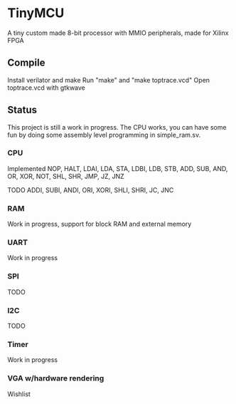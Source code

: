 # TinyMCU
A tiny custom made 8-bit processor with MMIO peripherals, made for Xilinx FPGA

## Compile
Install verilator and make
Run "make" and "make toptrace.vcd"
Open toptrace.vcd with gtkwave

## Status
This project is still a work in progress. The CPU works, you can have some fun by doing some assembly level programming in simple_ram.sv.

### CPU
Implemented
NOP, HALT, LDAI, LDA, STA, LDBI, LDB, STB, ADD, SUB, AND, OR, XOR, NOT, SHL, SHR, JMP, JZ, JNZ

TODO
ADDI, SUBI, ANDI, ORI, XORI, SHLI, SHRI, JC, JNC

### RAM
Work in progress, support for block RAM and external memory

### UART
Work in progress

### SPI
TODO

### I2C
TODO

### Timer
Work in progress

### VGA w/hardware rendering
Wishlist
